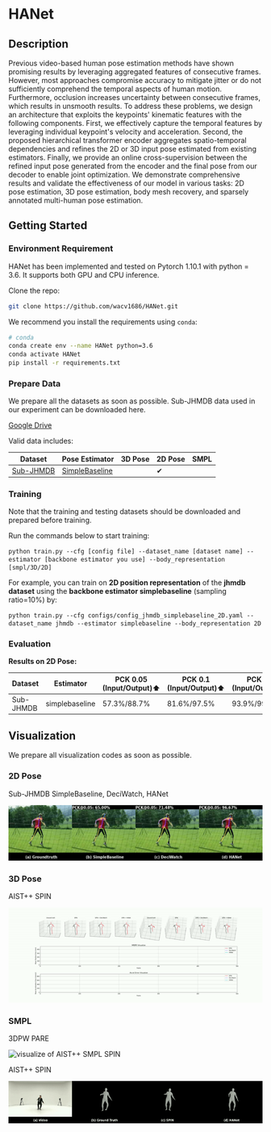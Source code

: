 # HANet

## Description

Previous video-based human pose estimation methods have shown promising results by leveraging aggregated features of consecutive frames. However, most approaches compromise accuracy to mitigate jitter or do not sufficiently comprehend the temporal aspects of human motion. Furthermore, occlusion increases uncertainty between consecutive frames, which results in unsmooth results. To address these problems, we design an architecture that exploits the keypoints' kinematic features with the following components. First, we effectively capture the temporal features by leveraging individual keypoint's velocity and acceleration. Second, the proposed hierarchical transformer encoder aggregates spatio-temporal dependencies and refines the 2D or 3D input pose estimated from existing estimators. Finally, we provide an online cross-supervision between the refined input pose generated from the encoder and the final pose from our decoder to enable joint optimization. We demonstrate comprehensive results and validate the effectiveness of our model in various tasks: 2D pose estimation, 3D pose estimation, body mesh recovery, and sparsely annotated multi-human pose estimation.

## Getting Started

### Environment Requirement

HANet has been implemented and tested on Pytorch 1.10.1 with python = 3.6. It supports both GPU and CPU inference.

Clone the repo:

```bash
git clone https://github.com/wacv1686/HANet.git
```

We recommend you install the requirements using `conda`:

```bash
# conda
conda create env --name HANet python=3.6
conda activate HANet
pip install -r requirements.txt
```

### Prepare Data

We prepare all the datasets as soon as possible. Sub-JHMDB data used in our experiment can be downloaded here.

[Google Drive](https://drive.google.com/drive/folders/1uLpuRcRbbVqmyndCnuuaW7qRACJaqMX1?usp=sharing)

Valid data includes:

| Dataset                                  | Pose Estimator                                                               | 3D Pose | 2D Pose | SMPL |
| ---------------------------------------- | ---------------------------------------------------------------------------- | ------- | ------- | ---- |
| [Sub-JHMDB](http://jhmdb.is.tue.mpg.de/) | [SimpleBaseline](https://github.com/microsoft/human-pose-estimation.pytorch) |         | ✔       |      |

### Training

Note that the training and testing datasets should be downloaded and prepared before training.

Run the commands below to start training:

```shell script
python train.py --cfg [config file] --dataset_name [dataset name] --estimator [backbone estimator you use] --body_representation [smpl/3D/2D]
```

For example, you can train on **2D position representation** of the **jhmdb dataset** using the **backbone estimator simplebaseline** (sampling ratio=10%) by:

```shell script
python train.py --cfg configs/config_jhmdb_simplebaseline_2D.yaml --dataset_name jhmdb --estimator simplebaseline --body_representation 2D
```

### Evaluation

**Results on 2D Pose:**

| Dataset   | Estimator      | PCK 0.05 (Input/Output):arrow_up: | PCK 0.1 (Input/Output):arrow_up: | PCK 0.2 (Input/Output):arrow_up: | Checkpoint                                                                                           |
| --------- | -------------- | --------------------------------- | -------------------------------- | -------------------------------- | ---------------------------------------------------------------------------------------------------- |
| Sub-JHMDB | simplebaseline | 57.3%/88.7%                       | 81.6%/97.5%                      | 93.9%/99.5%                      | [Google Drive](https://drive.google.com/drive/folders/11A5NFkViDgQNyCGGwsmhAbUkwmV36M-E?usp=sharing) |

## Visualization

We prepare all visualization codes as soon as possible.

### 2D Pose

Sub-JHMDB SimpleBaseline, DeciWatch, HANet

![visualize of Sub-JHMDB 2D SimpleBaseline](./docs/assets/jhmdb.gif)

### 3D Pose

AIST++ SPIN

![visualize of AIST++ 3D SPIN](./docs/assets/aist_3D.gif)

### SMPL

3DPW PARE

![visualize of AIST++ SMPL SPIN](./docs/assets/pw3d_smpl.gif)

AIST++ SPIN

![visualize of AIST++ SMPL SPIN](./docs/assets/aist_smpl.gif)
